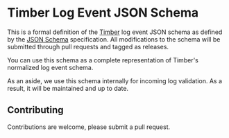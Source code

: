# Timber Log Event JSON Schema

This is a formal definition of the [Timber](https://timber.io) log event JSON schema as defined
by the [JSON Schema](http://json-schema.org/) specification. All modifications to the schema will
be submitted through pull requests and tagged as releases.

You can use this schema as a complete representation of Timber's normalized log event schema.

As an aside, we use this schema internally for incoming log validation. As a result, it will
be maintained and up to date.

## Contributing

Contributions are welcome, please submit a pull request.